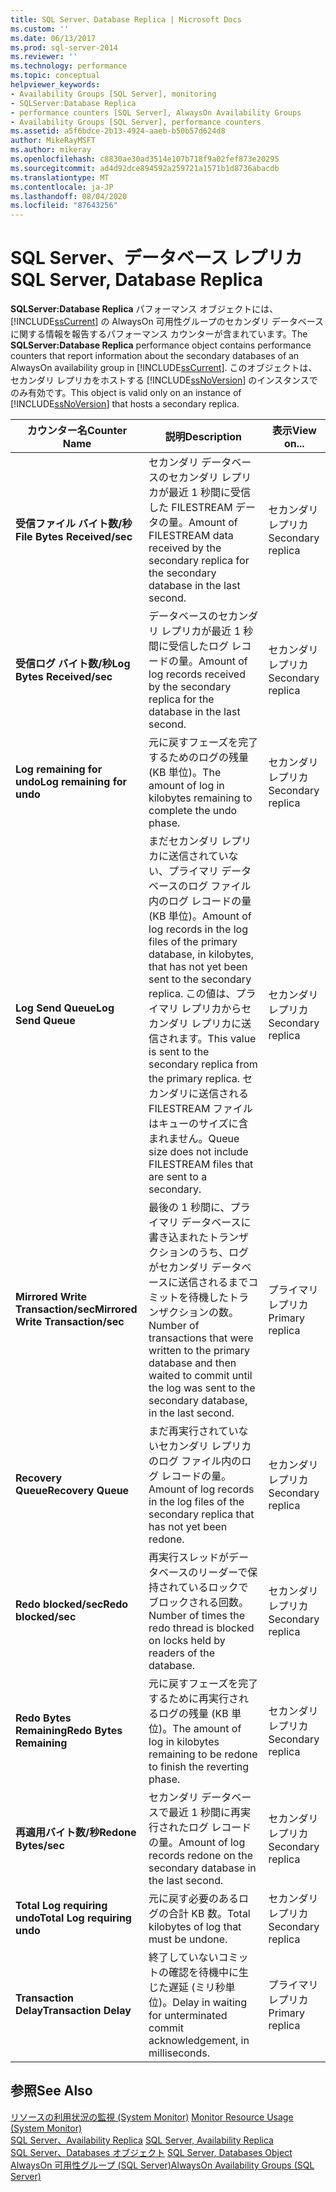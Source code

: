 ```yaml
---
title: SQL Server、Database Replica | Microsoft Docs
ms.custom: ''
ms.date: 06/13/2017
ms.prod: sql-server-2014
ms.reviewer: ''
ms.technology: performance
ms.topic: conceptual
helpviewer_keywords:
- Availability Groups [SQL Server], monitoring
- SQLServer:Database Replica
- performance counters [SQL Server], AlwaysOn Availability Groups
- Availability Groups [SQL Server], performance counters
ms.assetid: a5f6bdce-2b13-4924-aaeb-b50b57d624d8
author: MikeRayMSFT
ms.author: mikeray
ms.openlocfilehash: c8830ae30ad3514e107b718f9a02fef873e20295
ms.sourcegitcommit: ad4d92dce894592a259721a1571b1d8736abacdb
ms.translationtype: MT
ms.contentlocale: ja-JP
ms.lasthandoff: 08/04/2020
ms.locfileid: "87643256"
---
```

# <a name="sql-server-database-replica"></a><span data-ttu-id="3f38a-102">SQL Server、データベース レプリカ</span><span class="sxs-lookup"><span data-stu-id="3f38a-102">SQL Server, Database Replica</span></span>
  <span data-ttu-id="3f38a-103">**SQLServer:Database Replica** パフォーマンス オブジェクトには、[!INCLUDE[ssCurrent](../../includes/sscurrent-md.md)] の AlwaysOn 可用性グループのセカンダリ データベースに関する情報を報告するパフォーマンス カウンターが含まれています。</span><span class="sxs-lookup"><span data-stu-id="3f38a-103">The **SQLServer:Database Replica** performance object contains performance counters that report information about the secondary databases of an AlwaysOn availability group in [!INCLUDE[ssCurrent](../../includes/sscurrent-md.md)].</span></span> <span data-ttu-id="3f38a-104">このオブジェクトは、セカンダリ レプリカをホストする [!INCLUDE[ssNoVersion](../../includes/ssnoversion-md.md)] のインスタンスでのみ有効です。</span><span class="sxs-lookup"><span data-stu-id="3f38a-104">This object is valid only on an instance of [!INCLUDE[ssNoVersion](../../includes/ssnoversion-md.md)] that hosts a secondary replica.</span></span>  
  
|<span data-ttu-id="3f38a-105">カウンター名</span><span class="sxs-lookup"><span data-stu-id="3f38a-105">Counter Name</span></span>|<span data-ttu-id="3f38a-106">説明</span><span class="sxs-lookup"><span data-stu-id="3f38a-106">Description</span></span>|<span data-ttu-id="3f38a-107">表示</span><span class="sxs-lookup"><span data-stu-id="3f38a-107">View on...</span></span>|  
|------------------|-----------------|--------------|  
|<span data-ttu-id="3f38a-108">**受信ファイル バイト数/秒**</span><span class="sxs-lookup"><span data-stu-id="3f38a-108">**File Bytes Received/sec**</span></span>|<span data-ttu-id="3f38a-109">セカンダリ データベースのセカンダリ レプリカが最近 1 秒間に受信した FILESTREAM データの量。</span><span class="sxs-lookup"><span data-stu-id="3f38a-109">Amount of FILESTREAM data received by the secondary replica for the secondary database in the last second.</span></span>|<span data-ttu-id="3f38a-110">セカンダリ レプリカ</span><span class="sxs-lookup"><span data-stu-id="3f38a-110">Secondary replica</span></span>|  
|<span data-ttu-id="3f38a-111">**受信ログ バイト数/秒**</span><span class="sxs-lookup"><span data-stu-id="3f38a-111">**Log Bytes Received/sec**</span></span>|<span data-ttu-id="3f38a-112">データベースのセカンダリ レプリカが最近 1 秒間に受信したログ レコードの量。</span><span class="sxs-lookup"><span data-stu-id="3f38a-112">Amount of log records received by the secondary replica for the database in the last second.</span></span>|<span data-ttu-id="3f38a-113">セカンダリ レプリカ</span><span class="sxs-lookup"><span data-stu-id="3f38a-113">Secondary replica</span></span>|  
|<span data-ttu-id="3f38a-114">**Log remaining for undo**</span><span class="sxs-lookup"><span data-stu-id="3f38a-114">**Log remaining for undo**</span></span>|<span data-ttu-id="3f38a-115">元に戻すフェーズを完了するためのログの残量 (KB 単位)。</span><span class="sxs-lookup"><span data-stu-id="3f38a-115">The amount of log in kilobytes remaining to complete the undo phase.</span></span>|<span data-ttu-id="3f38a-116">セカンダリ レプリカ</span><span class="sxs-lookup"><span data-stu-id="3f38a-116">Secondary replica</span></span>|  
|<span data-ttu-id="3f38a-117">**Log Send Queue**</span><span class="sxs-lookup"><span data-stu-id="3f38a-117">**Log Send Queue**</span></span>|<span data-ttu-id="3f38a-118">まだセカンダリ レプリカに送信されていない、プライマリ データベースのログ ファイル内のログ レコードの量 (KB 単位)。</span><span class="sxs-lookup"><span data-stu-id="3f38a-118">Amount of log records in the log files of the primary database, in kilobytes, that has not yet been sent to the secondary replica.</span></span> <span data-ttu-id="3f38a-119">この値は、プライマリ レプリカからセカンダリ レプリカに送信されます。</span><span class="sxs-lookup"><span data-stu-id="3f38a-119">This value is sent to the secondary replica from the primary replica.</span></span> <span data-ttu-id="3f38a-120">セカンダリに送信される FILESTREAM ファイルはキューのサイズに含まれません。</span><span class="sxs-lookup"><span data-stu-id="3f38a-120">Queue size does not include FILESTREAM files that are sent to a secondary.</span></span>|<span data-ttu-id="3f38a-121">セカンダリ レプリカ</span><span class="sxs-lookup"><span data-stu-id="3f38a-121">Secondary replica</span></span>|  
|<span data-ttu-id="3f38a-122">**Mirrored Write Transaction/sec**</span><span class="sxs-lookup"><span data-stu-id="3f38a-122">**Mirrored Write Transaction/sec**</span></span>|<span data-ttu-id="3f38a-123">最後の 1 秒間に、プライマリ データベースに書き込まれたトランザクションのうち、ログがセカンダリ データベースに送信されるまでコミットを待機したトランザクションの数。</span><span class="sxs-lookup"><span data-stu-id="3f38a-123">Number of transactions that were written to the primary database and then waited to commit until the log was sent to the secondary database, in the last second.</span></span>|<span data-ttu-id="3f38a-124">プライマリ レプリカ</span><span class="sxs-lookup"><span data-stu-id="3f38a-124">Primary replica</span></span>|  
|<span data-ttu-id="3f38a-125">**Recovery Queue**</span><span class="sxs-lookup"><span data-stu-id="3f38a-125">**Recovery Queue**</span></span>|<span data-ttu-id="3f38a-126">まだ再実行されていないセカンダリ レプリカのログ ファイル内のログ レコードの量。</span><span class="sxs-lookup"><span data-stu-id="3f38a-126">Amount of log records in the log files of the secondary replica that has not yet been redone.</span></span>|<span data-ttu-id="3f38a-127">セカンダリ レプリカ</span><span class="sxs-lookup"><span data-stu-id="3f38a-127">Secondary replica</span></span>|  
|<span data-ttu-id="3f38a-128">**Redo blocked/sec**</span><span class="sxs-lookup"><span data-stu-id="3f38a-128">**Redo blocked/sec**</span></span>|<span data-ttu-id="3f38a-129">再実行スレッドがデータベースのリーダーで保持されているロックでブロックされる回数。</span><span class="sxs-lookup"><span data-stu-id="3f38a-129">Number of times the redo thread is blocked on locks held by readers of the database.</span></span>|<span data-ttu-id="3f38a-130">セカンダリ レプリカ</span><span class="sxs-lookup"><span data-stu-id="3f38a-130">Secondary replica</span></span>|  
|<span data-ttu-id="3f38a-131">**Redo Bytes Remaining**</span><span class="sxs-lookup"><span data-stu-id="3f38a-131">**Redo Bytes Remaining**</span></span>|<span data-ttu-id="3f38a-132">元に戻すフェーズを完了するために再実行されるログの残量 (KB 単位)。</span><span class="sxs-lookup"><span data-stu-id="3f38a-132">The amount of log in kilobytes remaining to be redone to finish the reverting phase.</span></span>|<span data-ttu-id="3f38a-133">セカンダリ レプリカ</span><span class="sxs-lookup"><span data-stu-id="3f38a-133">Secondary replica</span></span>|  
|<span data-ttu-id="3f38a-134">**再適用バイト数/秒**</span><span class="sxs-lookup"><span data-stu-id="3f38a-134">**Redone Bytes/sec**</span></span>|<span data-ttu-id="3f38a-135">セカンダリ データベースで最近 1 秒間に再実行されたログ レコードの量。</span><span class="sxs-lookup"><span data-stu-id="3f38a-135">Amount of log records redone on the secondary database in the last second.</span></span>|<span data-ttu-id="3f38a-136">セカンダリ レプリカ</span><span class="sxs-lookup"><span data-stu-id="3f38a-136">Secondary replica</span></span>|  
|<span data-ttu-id="3f38a-137">**Total Log requiring undo**</span><span class="sxs-lookup"><span data-stu-id="3f38a-137">**Total Log requiring undo**</span></span>|<span data-ttu-id="3f38a-138">元に戻す必要のあるログの合計 KB 数。</span><span class="sxs-lookup"><span data-stu-id="3f38a-138">Total kilobytes of log that must be undone.</span></span>|<span data-ttu-id="3f38a-139">セカンダリ レプリカ</span><span class="sxs-lookup"><span data-stu-id="3f38a-139">Secondary replica</span></span>|  
|<span data-ttu-id="3f38a-140">**Transaction Delay**</span><span class="sxs-lookup"><span data-stu-id="3f38a-140">**Transaction Delay**</span></span>|<span data-ttu-id="3f38a-141">終了していないコミットの確認を待機中に生じた遅延 (ミリ秒単位)。</span><span class="sxs-lookup"><span data-stu-id="3f38a-141">Delay in waiting for unterminated commit acknowledgement, in milliseconds.</span></span>|<span data-ttu-id="3f38a-142">プライマリ レプリカ</span><span class="sxs-lookup"><span data-stu-id="3f38a-142">Primary replica</span></span>|  
  
## <a name="see-also"></a><span data-ttu-id="3f38a-143">参照</span><span class="sxs-lookup"><span data-stu-id="3f38a-143">See Also</span></span>  
 <span data-ttu-id="3f38a-144">[リソースの利用状況の監視 &#40;System Monitor&#41;](monitor-resource-usage-system-monitor.md) </span><span class="sxs-lookup"><span data-stu-id="3f38a-144">[Monitor Resource Usage &#40;System Monitor&#41;](monitor-resource-usage-system-monitor.md) </span></span>  
 <span data-ttu-id="3f38a-145">[SQL Server、Availability Replica](sql-server-availability-replica.md) </span><span class="sxs-lookup"><span data-stu-id="3f38a-145">[SQL Server, Availability Replica](sql-server-availability-replica.md) </span></span>  
 <span data-ttu-id="3f38a-146">[SQL Server、Databases オブジェクト](sql-server-databases-object.md) </span><span class="sxs-lookup"><span data-stu-id="3f38a-146">[SQL Server, Databases Object](sql-server-databases-object.md) </span></span>  
 [<span data-ttu-id="3f38a-147">AlwaysOn 可用性グループ (SQL Server)</span><span class="sxs-lookup"><span data-stu-id="3f38a-147">AlwaysOn Availability Groups (SQL Server)</span></span>](../../database-engine/availability-groups/windows/always-on-availability-groups-sql-server.md)  
  
  
